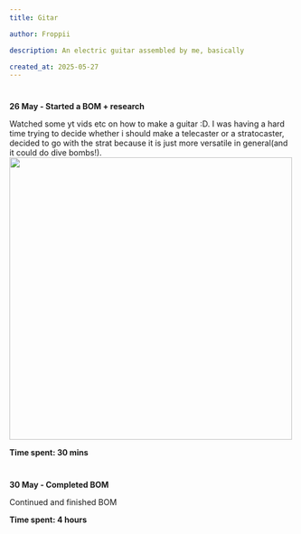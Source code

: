 ```yaml
---
title: Gitar

author: Froppii

description: An electric guitar assembled by me, basically

created_at: 2025-05-27
---
```

#
**26 May - Started a BOM + research**

Watched some yt vids etc on how to make a guitar :D. I was having a hard time trying to decide whether i should make a telecaster or a stratocaster, decided to go with the strat because it is just more versatile in general(and it could do dive bombs!). 
<img src="" width="500">

**Time spent: 30 mins**
#
**30 May - Completed BOM**

Continued and finished BOM 

**Time spent: 4 hours**

